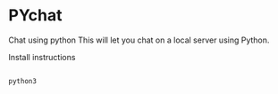 # PYchat
 Chat using python
This will let you chat on a local server using Python. 

Install instructions

```python

python3

```

